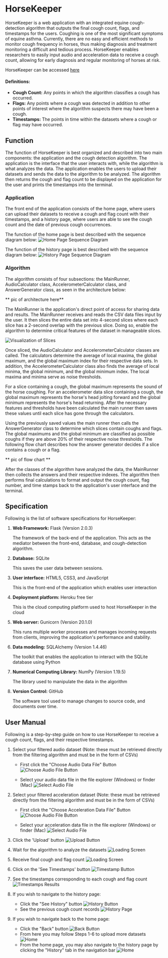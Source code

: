 # HorseKeeper 
HorseKeeper is a web application with an integrated equine cough-detection algorithm that outputs the final cough count, flags, and timestamps for the users. Coughing is one of the most significant symptoms of equine asthma. Currently, there are no easy and efficient methods to monitor cough frequency in horses, thus making diagnosis and treatment monitoring a difficult and tedious process. HorseKeeper enables researchers to easily input audio and acceleration data to receive a cough count, allowing for early diagnosis and regular monitoring of horses at risk.

HorseKeeper can be accessed [here](https://horsekeeper.herokuapp.com/)

#### Definitions:
- **Cough Count:** Any points in which the algorithm classifies a cough has occurred.
- **Flags:** Any points where a cough was detected in addition to other points of interest where the algorithm suspects there may have been a cough.
- **Timestamps:** The points in time within the datasets where a cough or flag may have occurred.

## Function
The function of HorseKeeper is best organized and described into two main components: the application and the cough detection algorithm. The application is the interface that the user interacts with, while the algorithm is what analyzes the data. The application enables the users to upload their datasets and sends the data to the algorithm to be analyzed. The algorithm then returns the cough and flag count to be displayed on the application for the user and prints the timestamps into the terminal.

### Application
The front end of the application consists of the home page, where users can upload their datasets to receive a cough and flag count with their timestamps, and a history page, where users are able to see the cough count and the date of previous cough occurrences.

The function of the home page is best described with the sequence diagram below:
![Home Page Sequence Diagram](static/images/readme_imgs/homeSequenceDiagram.png)

The function of the history page is best described with the sequence diagram below:
![History Page Sequence Diagram](static/images/readme_imgs/historySequence.png)

### Algorithm
The algorithm consists of four subsections: the MainRunner, AudioCalculator class, AccelerometerCalculator class, and AnswerGenerator class, as seen in the architecture below:

** pic of architecture here**

The MainRunner is the application's direct point of access for sharing data and results. The MainRunner receives and reads the CSV data files input by the user. It then slices the entire data set into 4-second slices where each slice has a 2-second overlap with the previous slice. Doing so, enable the algorithm to determine critical features of the dataset in manageable slices.

![Visualization of Slices](static/images/readme_imgs/slices.png)

Once sliced, the AudioCalculator and AccelerometerCalculator classes are called. The calculators determine the average of local maxima, the global maximum, and the global maximum index for their respective data sets. In addition, the AccelerometerCalculator class also finds the average of local minima, the global minimum, and the global minimum index. The local maxima and minima serve as noise thresholds.

For a slice containing a cough, the global maximum represents the sound of the horse coughing. For an accelerometer data slice containing a cough, the global maximum represents the horse's head jolting forward and the global minimum represents the horse's head returning. After the necessary features and thresholds have been calculated the main runner then saves these values until each slice has gone through the calculators.

Using the previously saved values the main runner then calls the AnswerGenerator class to determine which slices contain coughs and flags. The global maximums and the global minimum are classified as possible coughs if they are above 20% of their respective noise thresholds. The following flow chart describes how the answer generator decides if a slice contains a cough or a flag.

** pic of flow chart **

After the classes of the algorithm have analyzed the data, the MainRunner then collects the answers and their respective indexes. The algorithm then performs final calculations to format and output the cough count, flag number, and time stamps back to the application's user interface and the terminal.


## Specification
Following is the list of software specifications for HorseKeeper:


1. **Web Framework:** Flask (Version 2.0.3)
    
    The framework of the back-end of the application. This acts as the mediator between the front-end, database, and cough-detection algorithm.

2. **Database:** SQLite
    
    This saves the user data between sessions.

3. **User interface:** HTML5, CSS3, and JavaScript 

    This is the front-end of the application which enables user interaction

4. **Deployment platform:** Heroku free tier

    This is the cloud computing platform used to host HorseKeeper in the cloud

5. **Web server:** Gunicorn (Version 20.1.0)
    
    This runs multiple worker processes and manages incoming requests from clients, improving the application's performance and stability.

6. **Data modeling:** SQLAlchemy (Version 1.4.46)
    
    The toolkit that enables the application to interact with the SQLite database using Python

7. **Numerical Computing Library:** NumPy (Version 1.19.5) 
    
    The library used to manipulate the data in the algorithm

8. **Version Control:** GitHub

    The software tool used to manage changes to source code, and documents over time.

## User Manual
Following is a step-by-step guide on how to use HorseKeeper to receive a cough count, flags, and their respective timestamps. 

1. Select your filtered audio dataset (Note: these must be retrieved directly from the filtering algorithm and must be in the form of CSVs)
    * First click the "Choose Audio Data File" Button
    ![Choose Audio File Button](static/images/readme_imgs/selectAudioBtn.png)

    * Select your audio data file in the file explorer (Windows) or finder (Mac)
    ![Select Audio File](static/images/readme_imgs/selectAudioData.png)


2. Select your filtered acceleration dataset (Note: these must be retrieved directly from the filtering algorithm and must be in the form of CSVs)

    * First click the "Choose Acceleration Data File" Button
    ![Choose Audio File Button](static/images/readme_imgs/selectAccBtn.png)

    * Select your acceleration data file in the file explorer (Windows) or finder (Mac)
    ![Select Audio File](static/images/readme_imgs/selectAccData.png)

3. Click the 'Upload' button
![Upload Button](static/images/readme_imgs/uploadDataBtn.png)

4. Wait for the algorithm to analyze the datasets
![Loading Screen](static/images/readme_imgs/loadingScreen.png)

5. Receive final cough and flag count
![Loading Screen](static/images/readme_imgs/coughFlagCount.png)

6. Click on the 'See Timestamps' button 
![Timestamp Button](static/images/readme_imgs/timestampBtn.png)

7. See the timestamps corresponding to each cough and flag count
![Timestamps Results](static/images/readme_imgs/timestamps.png)

8. If you wish to navigate to the history page: 
    * Click the "See History" button
![History Button](static/images/readme_imgs/historyBtn.png)
    * See the previous cough count records
![History Page](static/images/readme_imgs/historyPage.png)
9. If you wish to navigate back to the home page:
    * Click the "Back" button
![Back Button](static/images/readme_imgs/backBtn.png)
    * From here you may follow Steps 1-6 to upload more datasets
![Home](static/images/readme_imgs/home.png)
    * From the home page, you may also navigate to the history page by clicking the "History" tab in the navigation bar
![Home](static/images/readme_imgs/historyNavBar.png)